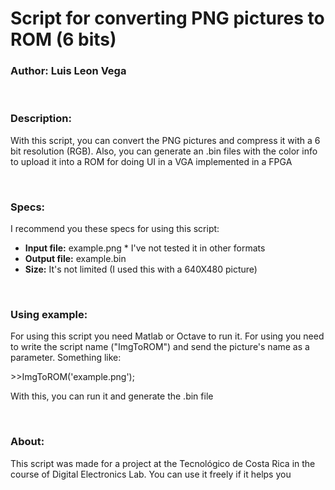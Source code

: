 <h1>Script for converting PNG pictures to ROM (6 bits)</h1>
<h3>Author: Luis Leon Vega</h3>
<br>
<h3>Description:</h3>
<p>With this script, you can convert the PNG pictures and compress it with a 6 bit resolution (RGB). Also, you can generate an .bin files with the color info to upload it into a ROM for doing UI in a VGA implemented in a FPGA</p>
<br>
<h3>Specs:</h3>
<p>I recommend you these specs for using this script:</p>
<ul>
  <li><b>Input file:</b> example.png * I've not tested it in other formats</li>
  <li><b>Output file:</b> example.bin</li>
  <li><b>Size:</b> It's not limited (I used this with a 640X480 picture)</li>
</ul>
<br>
<h3>Using example:</h3>
<p>For using this script you need Matlab or Octave to run it. For using you need to write the script name ("ImgToROM") and send the picture's name as a parameter. Something like:</p>
<p> >>ImgToROM('example.png');</p>
<p>With this, you can run it and generate the .bin file </p>
<br>
<h3>About:</h3>
<p>This script was made for a project at the Tecnológico de Costa Rica in the course of Digital Electronics Lab. You can use it freely if it helps you </p>
